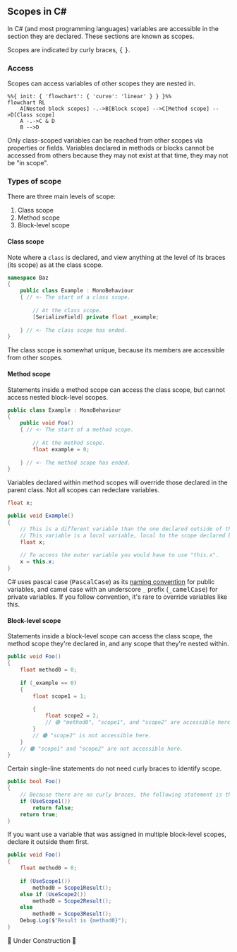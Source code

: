 ## Scopes in C#

In C# (and most programming languages) variables are accessible in the section they are declared. These sections are known as scopes.

Scopes are indicated by curly braces, <kbd>{</kbd> <kbd>}</kbd>.

### Access
Scopes can access variables of other scopes they are nested in.

```mermaid
%%{ init: { 'flowchart': { 'curve': 'linear' } } }%%
flowchart RL
    A[Nested block scopes] -.->B[Block scope] -->C[Method scope] -->D[Class scope]
    A -.->C & D
    B -->D
```

Only class-scoped variables can be reached from other scopes via properties or fields. Variables declared in methods or blocks cannot be accessed from others because they may not exist at that time, they may not be "in scope".

### Types of scope
There are three main levels of scope:
1. Class scope
1. Method scope
1. Block-level scope

#### Class scope

Note where a `class` is declared, and view anything at the level of its braces (its scope) as at the class scope.

```csharp
namespace Baz
{
    public class Example : MonoBehaviour
    { // <- The start of a class scope.
        
        // At the class scope.
        [SerializeField] private float _example;
        
    } // <- The class scope has ended.
}
```

The class scope is somewhat unique, because its members are accessible from other scopes.  

#### Method scope

Statements inside a method scope can access the class scope, but cannot access nested block-level scopes.

```csharp
public class Example : MonoBehaviour
{
    public void Foo()
    { // <- The start of a method scope.
        
        // At the method scope.
        float example = 0;
        
    } // <- The method scope has ended.
}
```

Variables declared within method scopes will override those declared in the parent class. Not all scopes can redeclare variables.

```csharp
float x;

public void Example()
{
    // This is a different variable than the one declared outside of the method.
    // This variable is a local variable, local to the scope declared by the "Example" method.
    float x;
    
    // To access the outer variable you would have to use "this.x".
    x = this.x;
}
```

C# uses pascal case (<kbd>PascalCase</kbd>) as its [naming convention](https://learn.microsoft.com/en-us/dotnet/csharp/fundamentals/coding-style/identifier-names#naming-conventions) for public variables, and camel case with an underscore `_` prefix (<kbd>_camelCase</kbd>) for private variables. If you follow convention, it's rare to override variables like this.  

#### Block-level scope
Statements inside a block-level scope can access the class scope, the method scope they're declared in, and any scope that they're nested within.

```csharp
public void Foo()
{
    float method0 = 0;
    
    if (_example == 0)
    {
        float scope1 = 1;
        
        {
            float scope2 = 2;
            // 🟢 "method0", "scope1", and "scope2" are accessible here.
        }
        // 🟠 "scope2" is not accessible here.
    }
    // 🟠 "scope1" and "scope2" are not accessible here.
}
```

Certain single-line statements do not need curly braces to identify scope.

```csharp
public bool Foo()
{
    // Because there are no curly braces, the following statement is the only statement in the block.
    if (UseScope1())
        return false;
    return true;
}
```

If you want use a variable that was assigned in multiple block-level scopes, declare it outside them first.

```csharp
public void Foo()
{
    float method0 = 0;
    
    if (UseScope1())
        method0 = Scope1Result();
    else if (UseScope2())
        method0 = Scope2Result();
    else
        method0 = Scope3Result();
    Debug.Log($"Result is {method0}");
}
```

🚧 Under Construction 🚧

